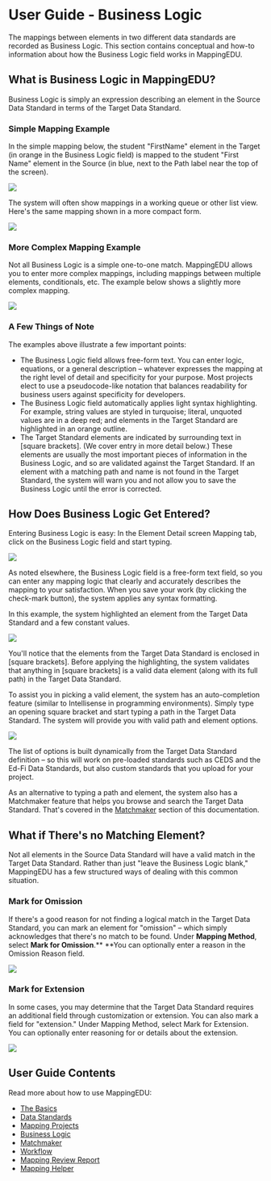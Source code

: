 # User Guide - Business Logic

The mappings between elements in two different data standards are
recorded as Business Logic. This section contains conceptual and how-to
information about how the Business Logic field works in MappingEDU.

## What is Business Logic in MappingEDU?

Business Logic is simply an expression describing an element in the
Source Data Standard in terms of the Target Data Standard.

### Simple Mapping Example

In the simple mapping below, the student "FirstName" element in the
Target (in orange in the Business Logic field) is mapped to the
student "First Name" element in the Source (in blue, next to the Path
label near the top of the screen).

![](../images/22708832/22710567.png)

The system will often show mappings in a working queue or other list
view. Here's the same mapping shown in a more compact form.

![](../images/22708832/22710566.png)

### More Complex Mapping Example

Not all Business Logic is a simple one-to-one match. MappingEDU allows
you to enter more complex mappings, including mappings between multiple
elements, conditionals, etc. The example below shows a slightly more
complex mapping.

![](../images/22708832/22710564.png)

### A Few Things of Note

The examples above illustrate a few important points:

* The Business Logic field allows free-form text. You can enter logic,
    equations, or a general description – whatever expresses the mapping
    at the right level of detail and specificity for your purpose. Most
    projects elect to use a pseudocode-like notation that balances
    readability for business users against specificity for developers.
* The Business Logic field automatically applies light syntax
    highlighting. For example, string values are styled in turquoise;
    literal, unquoted values are in a deep red; and elements in the
    Target Standard are highlighted in an orange outline.
* The Target Standard elements are indicated by surrounding text in
    \[square brackets\]. (We cover entry in more detail below.) These
    elements are usually the most important pieces of information in the
    Business Logic, and so are validated against the Target Standard. If
    an element with a matching path and name is not found in the Target
    Standard, the system will warn you and not allow you to save the
    Business Logic until the error is corrected.

## How Does Business Logic Get Entered?

Entering Business Logic is easy: In the Element Detail screen Mapping
tab, click on the Business Logic field and start typing.

![](../images/22708832/22710580.png)

As noted elsewhere, the Business Logic field is a free-form text field,
so you can enter any mapping logic that clearly and accurately describes
the mapping to your satisfaction. When you save your work (by clicking
the check-mark button), the system applies any syntax formatting.

In this example, the system highlighted an element from the Target Data
Standard and a few constant values.

![](../images/22708832/22710623.png)

You'll notice that the elements from the Target Data Standard is
enclosed in \[square brackets\]. Before applying the highlighting, the
system validates that anything in \[square brackets\] is a valid data
element (along with its full path) in the Target Data Standard.

To assist you in picking a valid element, the system has an
auto-completion feature (similar to Intellisense in programming
environments). Simply type an opening square bracket and start typing a
path in the Target Data Standard. The system will provide you with valid
path and element options.

![](../images/22708832/22710581.png)

The list of options is built dynamically from the Target Data Standard
definition – so this will work on pre-loaded standards such as CEDS and
the Ed-Fi Data Standards, but also custom standards that you upload for
your project.

As an alternative to typing a path and element, the system also has a
Matchmaker feature that helps you browse and search the Target Data
Standard. That's covered in the [Matchmaker](Matchmaker.md)
section of this documentation.

## What if There's no Matching Element?

Not all elements in the Source Data Standard will have a valid match in
the Target Data Standard. Rather than just "leave the Business Logic
blank," MappingEDU has a few structured ways of dealing with this common
situation.

### Mark for Omission

If there's a good reason for not finding a logical match in the Target
Data Standard, you can mark an element for "omission" – which simply
acknowledges that there's no match to be found. Under **Mapping
Method**, select **Mark for Omission**.** **You can optionally enter a
reason in the Omission Reason field.

![](../images/22708832/22710577.png)

### Mark for Extension

In some cases, you may determine that the Target Data Standard requires
an additional field through customization or extension. You can also
mark a field for "extension." Under Mapping Method, select Mark for
Extension. You can optionally enter reasoning for or details about the
extension.

![](../images/22708832/22710576.png)

## User Guide Contents

Read more about how to use MappingEDU:

* [The Basics](The_Basics.md)
* [Data Standards](Data_Standards.md)
* [Mapping Projects](Mapping_Projects.md)
* [Business Logic](Business_Logic.md)
* [Matchmaker](Matchmaker.md)
* [Workflow](Workflow.md)
* [Mapping Review Report](Mapping_Review_Report.md)
* [Mapping Helper](Mapping_Helper.md)

